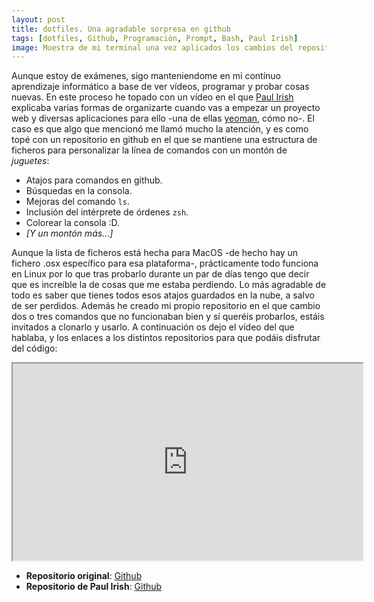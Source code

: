 ```yaml
---
layout: post
title: dotfiles. Una agradable sorpresa en github
tags: [dotfiles, Github, Programación, Prompt, Bash, Paul Irish]
image: Muestra de mi terminal una vez aplicados los cambios del repositorio .dotfile
---
```


Aunque estoy de exámenes, sigo manteniendome en mi contínuo aprendizaje informático a base de ver vídeos, programar y probar cosas nuevas. En este proceso he topado con un vídeo en el que [Paul Irish](paul) explicaba varias formas de organizarte cuando vas a empezar un proyecto web y diversas aplicaciones para ello -una de ellas [yeoman](yeoman), cómo no-. El caso es que algo que mencionó me llamó mucho la atención, y es como topé con un repositorio en github en el que se mantiene una estructura de ficheros para personalizar la línea de comandos con un montón de *juguetes*:

 - Atajos para comandos en github.
 - Búsquedas en la consola.
 - Mejoras del comando `ls`.
 - Inclusión del intérprete de órdenes `zsh`.
 - Colorear la consola :D.
 - *[Y un montón más...]*

Aunque la lista de ficheros está hecha para MacOS -de hecho hay un fichero .osx específico para esa plataforma-, prácticamente todo funciona en Linux por lo que tras probarlo durante un par de días tengo que decir que es increíble la de cosas que me estaba perdiendo. Lo más agradable de todo es saber que tienes todos esos atajos guardados en la nube, a salvo de ser perdidos. Además he creado mi propio repositorio en el que cambio dos o tres comandos que no funcionaban bien y sí queréis probarlos, estáis invitados a clonarlo y usarlo. A continuación os dejo el vídeo del que hablaba, y los enlaces a los distintos repositorios para que podáis disfrutar del código:

<iframe width="560" height="315" src="https://www.youtube.com/embed/vDbbz-BdyYc" allowfullscreen></iframe>

 - **Repositorio original**: [Github](https://github.com/mathiasbynens/dotfiles)
 - **Repositorio de Paul Irish**: [Github](https://github.com/paulirish/dotfiles)
